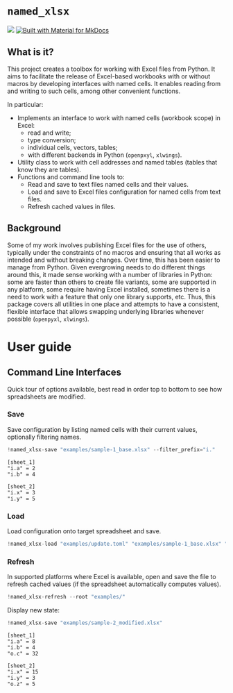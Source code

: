 # `named_xlsx`


[![](https://img.shields.io/badge/code%20style-black-000000.svg)](https://github.com/psf/black)
[![Built with Material for
MkDocs](https://img.shields.io/badge/Material_for_MkDocs-526CFE?style=for-the-badge&logo=MaterialForMkDocs&logoColor=white.png)](https://dfosas.github.io/named_xlsx/)

## What is it?

This project creates a toolbox for working with Excel files from Python.
It aims to facilitate the release of Excel-based workbooks with or
without macros by developing interfaces with named cells. It enables
reading from and writing to such cells, among other convenient
functions.

In particular:

-   Implements an interface to work with named cells (workbook scope) in
    Excel:
    -   read and write;
    -   type conversion;
    -   individual cells, vectors, tables;
    -   with different backends in Python (`openpxyl`, `xlwings`).
-   Utility class to work with cell addresses and named tables (tables
    that know they are tables).
-   Functions and command line tools to:
    -   Read and save to text files named cells and their values.
    -   Load and save to Excel files configuration for named cells from
        text files.
    -   Refresh cached values in files.

## Background

Some of my work involves publishing Excel files for the use of others,
typically under the constraints of no macros and ensuring that all works
as intended and without breaking changes. Over time, this has been
easier to manage from Python. Given evergrowing needs to do different
things around this, it made sense working with a number of libraries in
Python: some are faster than others to create file variants, some are
supported in any platform, some require having Excel installed,
sometimes there is a need to work with a feature that only one library
supports, etc. Thus, this package covers all utilities in one place and
attempts to have a consistent, flexible interface that allows swapping
underlying libraries whenever possible (`openpyxl`, `xlwings`).

# User guide

## Command Line Interfaces

Quick tour of options available, best read in order top to bottom to see
how spreadsheets are modified.

### Save

Save configuration by listing named cells with their current values,
optionally filtering names.

``` python
!named_xlsx-save "examples/sample-1_base.xlsx" --filter_prefix="i."
```

    [sheet_1]
    "i.a" = 2
    "i.b" = 4

    [sheet_2]
    "i.x" = 3
    "i.y" = 5

### Load

Load configuration onto target spreadsheet and save.

``` python
!named_xlsx-load "examples/update.toml" "examples/sample-1_base.xlsx" "examples/sample-2_modified.xlsx"
```

### Refresh

In supported platforms where Excel is available, open and save the file
to refresh cached values (if the spreadsheet automatically computes
values).

``` python
!named_xlsx-refresh --root "examples/"
```

Display new state:

``` python
!named_xlsx-save "examples/sample-2_modified.xlsx"
```

    [sheet_1]
    "i.a" = 8
    "i.b" = 4
    "o.c" = 32

    [sheet_2]
    "i.x" = 15
    "i.y" = 3
    "o.z" = 5
